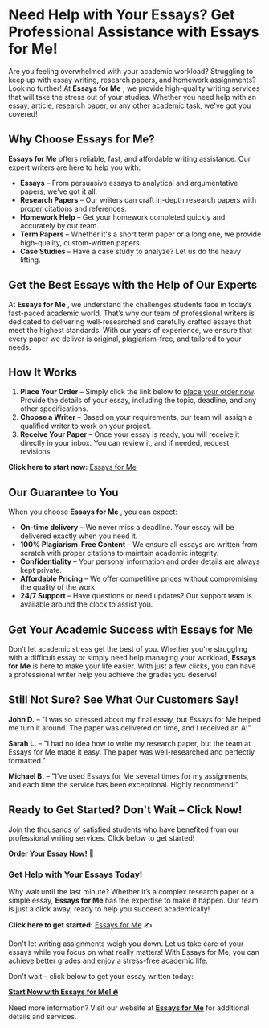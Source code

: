 # Need Help with Your Essays? Get Professional Assistance with Essays for Me!

Are you feeling overwhelmed with your academic workload? Struggling to keep up with essay writing, research papers, and homework assignments? Look no further! At **Essays for Me** , we provide high-quality writing services that will take the stress out of your studies. Whether you need help with an essay, article, research paper, or any other academic task, we've got you covered!

## Why Choose Essays for Me?

**Essays for Me** offers reliable, fast, and affordable writing assistance. Our expert writers are here to help you with:

- **Essays** – From persuasive essays to analytical and argumentative papers, we've got it all.
- **Research Papers** – Our writers can craft in-depth research papers with proper citations and references.
- **Homework Help** – Get your homework completed quickly and accurately by our team.
- **Term Papers** – Whether it's a short term paper or a long one, we provide high-quality, custom-written papers.
- **Case Studies** – Have a case study to analyze? Let us do the heavy lifting.

## Get the Best Essays with the Help of Our Experts

At **Essays for Me** , we understand the challenges students face in today’s fast-paced academic world. That’s why our team of professional writers is dedicated to delivering well-researched and carefully crafted essays that meet the highest standards. With our years of experience, we ensure that every paper we deliver is original, plagiarism-free, and tailored to your needs.

## How It Works

1. **Place Your Order** – Simply click the link below to [place your order now](https://tinyurl.com/topessay?keyword=essays+for+me). Provide the details of your essay, including the topic, deadline, and any other specifications.
2. **Choose a Writer** – Based on your requirements, our team will assign a qualified writer to work on your project.
3. **Receive Your Paper** – Once your essay is ready, you will receive it directly in your inbox. You can review it, and if needed, request revisions.

**Click here to start now:** [Essays for Me](https://tinyurl.com/topessay?keyword=essays+for+me)

## Our Guarantee to You

When you choose **Essays for Me** , you can expect:

- **On-time delivery** – We never miss a deadline. Your essay will be delivered exactly when you need it.
- **100% Plagiarism-Free Content** – We ensure all essays are written from scratch with proper citations to maintain academic integrity.
- **Confidentiality** – Your personal information and order details are always kept private.
- **Affordable Pricing** – We offer competitive prices without compromising the quality of the work.
- **24/7 Support** – Have questions or need updates? Our support team is available around the clock to assist you.

## Get Your Academic Success with Essays for Me

Don’t let academic stress get the best of you. Whether you're struggling with a difficult essay or simply need help managing your workload, **Essays for Me** is here to make your life easier. With just a few clicks, you can have a professional writer help you achieve the grades you deserve!

## Still Not Sure? See What Our Customers Say!

**John D.** – "I was so stressed about my final essay, but Essays for Me helped me turn it around. The paper was delivered on time, and I received an A!"

**Sarah L.** – "I had no idea how to write my research paper, but the team at Essays for Me made it easy. The paper was well-researched and perfectly formatted."

**Michael B.** – "I’ve used Essays for Me several times for my assignments, and each time the service has been exceptional. Highly recommend!"

## Ready to Get Started? Don't Wait – Click Now!

Join the thousands of satisfied students who have benefited from our professional writing services. Click below to get started!

[**Order Your Essay Now!** 🚀](https://tinyurl.com/topessay?keyword=essays+for+me)

### Get Help with Your Essays Today!

Why wait until the last minute? Whether it’s a complex research paper or a simple essay, **Essays for Me** has the expertise to make it happen. Our team is just a click away, ready to help you succeed academically!

**Click here to get started:** [Essays for Me](https://tinyurl.com/topessay?keyword=essays+for+me) ✍️

Don't let writing assignments weigh you down. Let us take care of your essays while you focus on what really matters! With Essays for Me, you can achieve better grades and enjoy a stress-free academic life.

Don't wait – click below to get your essay written today:

[**Start Now with Essays for Me! 🔥**](https://tinyurl.com/topessay?keyword=essays+for+me)

Need more information? Visit our website at [**Essays for Me**](https://tinyurl.com/topessay?keyword=essays+for+me) for additional details and services.
